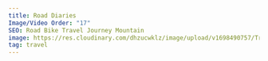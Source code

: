 ```yaml
---
title: Road Diaries
Image/Video Order: "17"
SEO: Road Bike Travel Journey Mountain
image: https://res.cloudinary.com/dhzucwklz/image/upload/v1698490757/Travel/DSC_0630_jmompm.jpg
tag: travel
---
```

